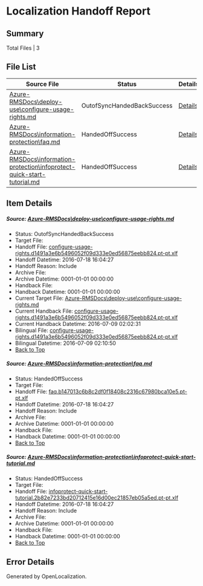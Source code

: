 # <a name='report-top'></a> Localization Handoff Report

## Summary
 Total Files | 3

## File List
 Source File | Status | Details 
 ----------- | ------ | ------- 
 [Azure-RMSDocs\deploy-use\configure-usage-rights.md](https://github.com/Microsoft/Azure-RMSDocs-pr/blob/4d6e0af200410b5af4e290ee0e6f94725916ecde/Azure-RMSDocs/deploy-use/configure-usage-rights.md) | OutofSyncHandedBackSuccess | [Details](#e9f2fe16494af2286d8ed77d0894bb5229e7c24617)
 [Azure-RMSDocs\information-protection\faq.md](https://github.com/Microsoft/Azure-RMSDocs-pr/blob/172dcd427339fa6e3a24a6243cec18e7063047be/Azure-RMSDocs/information-protection/faq.md) | HandedOffSuccess | [Details](#ad87be4dd1cd1c7b31419cc47511b6cf64087a44154)
 [Azure-RMSDocs\information-protection\infoprotect-quick-start-tutorial.md](https://github.com/Microsoft/Azure-RMSDocs-pr/blob/cac95dec84f99d2e6caa3458dc8284defe2324bc/Azure-RMSDocs/information-protection/infoprotect-quick-start-tutorial.md) | HandedOffSuccess | [Details](#7dc988365c1fa86827d1a7edc33c0a2eb6180f0e155)

## Item Details
##### <a name='e9f2fe16494af2286d8ed77d0894bb5229e7c24617'></a> Source: [Azure-RMSDocs\deploy-use\configure-usage-rights.md](https://github.com/Microsoft/Azure-RMSDocs-pr/blob/4d6e0af200410b5af4e290ee0e6f94725916ecde/Azure-RMSDocs/deploy-use/configure-usage-rights.md)
* Status: OutofSyncHandedBackSuccess
* Target File: 
* Handoff File: [configure-usage-rights.d1491a3e6b5496052f09d333e0ed56875eebb824.pt-pt.xlf](https://github.com/Microsoft/EM.handoff/blob/5375eda09eca9c04fcc6ad9aeee40184df4a10e6/ol-handoff/Microsoft/Azure-RMSDocs-pr.pt-pt/master/configure-usage-rights.d1491a3e6b5496052f09d333e0ed56875eebb824.pt-pt.xlf)
* Handoff Datetime: 2016-07-18 16:04:27
* Handoff Reason: Include
* Archive File: 
* Archive Datetime: 0001-01-01 00:00:00
* Handback File: 
* Handback Datetime: 0001-01-01 00:00:00
* Current Target File: [Azure-RMSDocs\deploy-use\configure-usage-rights.md](https://github.com/Microsoft/Azure-RMSDocs-pr.pt-pt/blob/c147fcda8154cf025589fb9908646d19b3aac97f/Azure-RMSDocs/deploy-use/configure-usage-rights.md)
* Current Handback File: [configure-usage-rights.d1491a3e6b5496052f09d333e0ed56875eebb824.pt-pt.xlf](https://github.com/Microsoft/EM.handback/blob/dd91144236c152c0c188315b477dd025fbc3ac63/ol-handback/Microsoft/Azure-RMSDocs-pr.pt-pt/master/configure-usage-rights.d1491a3e6b5496052f09d333e0ed56875eebb824.pt-pt.xlf)
* Current Handback Datetime: 2016-07-09 02:02:31
* Bilingual File: [configure-usage-rights.d1491a3e6b5496052f09d333e0ed56875eebb824.pt-pt.xlf](https://github.com/Microsoft/EM.handback/blob/dd91144236c152c0c188315b477dd025fbc3ac63/ol-handback/Microsoft/Azure-RMSDocs-pr.pt-pt/master/configure-usage-rights.d1491a3e6b5496052f09d333e0ed56875eebb824.pt-pt.xlf)
* Bilingual Datetime: 2016-07-09 02:10:50
* [Back to Top](#report-top)

##### <a name='ad87be4dd1cd1c7b31419cc47511b6cf64087a44154'></a> Source: [Azure-RMSDocs\information-protection\faq.md](https://github.com/Microsoft/Azure-RMSDocs-pr/blob/172dcd427339fa6e3a24a6243cec18e7063047be/Azure-RMSDocs/information-protection/faq.md)
* Status: HandedOffSuccess
* Target File: 
* Handoff File: [faq.b147013c6b8c2df0f18408c2316c67980bca10e5.pt-pt.xlf](https://github.com/Microsoft/EM.handoff/blob/5375eda09eca9c04fcc6ad9aeee40184df4a10e6/ol-handoff/Microsoft/Azure-RMSDocs-pr.pt-pt/master/faq.b147013c6b8c2df0f18408c2316c67980bca10e5.pt-pt.xlf)
* Handoff Datetime: 2016-07-18 16:04:27
* Handoff Reason: Include
* Archive File: 
* Archive Datetime: 0001-01-01 00:00:00
* Handback File: 
* Handback Datetime: 0001-01-01 00:00:00
* [Back to Top](#report-top)

##### <a name='7dc988365c1fa86827d1a7edc33c0a2eb6180f0e155'></a> Source: [Azure-RMSDocs\information-protection\infoprotect-quick-start-tutorial.md](https://github.com/Microsoft/Azure-RMSDocs-pr/blob/cac95dec84f99d2e6caa3458dc8284defe2324bc/Azure-RMSDocs/information-protection/infoprotect-quick-start-tutorial.md)
* Status: HandedOffSuccess
* Target File: 
* Handoff File: [infoprotect-quick-start-tutorial.2b82e7233bd20712415e16d00ec21857eb05a5ed.pt-pt.xlf](https://github.com/Microsoft/EM.handoff/blob/5375eda09eca9c04fcc6ad9aeee40184df4a10e6/ol-handoff/Microsoft/Azure-RMSDocs-pr.pt-pt/master/infoprotect-quick-start-tutorial.2b82e7233bd20712415e16d00ec21857eb05a5ed.pt-pt.xlf)
* Handoff Datetime: 2016-07-18 16:04:27
* Handoff Reason: Include
* Archive File: 
* Archive Datetime: 0001-01-01 00:00:00
* Handback File: 
* Handback Datetime: 0001-01-01 00:00:00
* [Back to Top](#report-top)


## Error Details

Generated by OpenLocalization.

